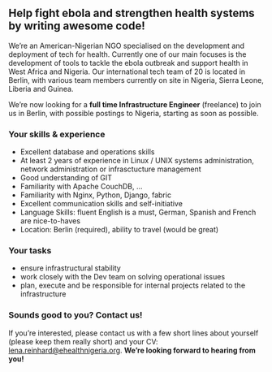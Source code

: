 ## Help fight ebola and strengthen health systems by writing awesome code!

We’re an American-Nigerian NGO specialised on the development and deployment of tech for health. Currently one of our main focuses is the development of tools to tackle the ebola outbreak and support health in West Africa and Nigeria. Our international tech team of 20 is located in Berlin, with various team members currently on site in Nigeria, Sierra Leone, Liberia and Guinea.

We’re now looking for a __full time Infrastructure Engineer__ (freelance) to join us in Berlin, with possible postings to Nigeria, starting as soon as possible.

### Your skills & experience

- Excellent database and operations skills
- At least 2 years of experience in Linux / UNIX systems administration, network administration or infrasctucture management
- Good understanding of GIT
- Familiarity with Apache CouchDB, …
- Familiarity with Nginx, Python, Django, fabric
- Excellent communication skills and self-initiative
- Language Skills: fluent English is a must, German, Spanish and French are nice-to-haves
- Location: Berlin (required), ability to travel (would be great)

### Your tasks

- ensure infrastructural stability
- work closely with the Dev team on solving operational issues
- plan, execute and be responsible for internal projects related to the infrastructure

### Sounds good to you? Contact us!

If you’re interested, please contact us with a few short lines about yourself (please keep them really short) and your CV: lena.reinhard@ehealthnigeria.org. __We’re looking forward to hearing from you!__

